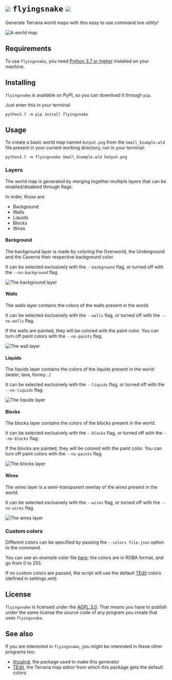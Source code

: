# ![](https://gamepedia.cursecdn.com/terraria_gamepedia/8/82/Flying_Snake.png?version=2b0351f579d721166af80a12d2c2e325) `flyingsnake` [![](https://img.shields.io/pypi/v/flyingsnake)](https://pypi.org/project/flyingsnake/)

Generate Terraria world maps with this easy to use command line utility!

![A world map](https://i.imgur.com/HtNEIKw.png)

## Requirements

To use `flyingsnake`, you need [Python 3.7 or higher](https://www.python.org/downloads/) installed on your machine.

## Installing

`flyingsnake` is available on PyPI, so you can download it through `pip`. 

Just enter this in your terminal:

```
python3.7 -m pip install flyingsnake
```

## Usage

To create a basic world map named `Output.png` from the `Small_Example.wld` file present in your current working directory, run in your terminal:

```
python3.7 -m flyingsnake Small_Example.wld Output.png
```

### Layers

The world map is generated by merging together multiple layers that can be enabled/disabled through flags.

In order, those are:
- Background
- Walls
- Liquids
- Blocks
- Wires

#### Background

The background layer is made by coloring the Overworld, the Underground and the Caverns their respective background color.

It can be selected exclusively with the `--background` flag, or turned off with the `--no-background` flag.

![The background layer](https://i.imgur.com/69qRLZX.png)

#### Walls

The walls layer contains the colors of the walls present in the world.

It can be selected exclusively with the `--walls` flag, or turned off with the `--no-walls` flag.

If the walls are painted, they will be colored with the paint color.
You can turn off paint colors with the `--no-paints` flag.

![The wall layer](https://i.imgur.com/Grkq5PQ.png)

#### Liquids

The liquids layer contains the colors of the liquids present in the world (water, lava, honey...)

It can be selected exclusively with the `--liquids` flag, or turned off with the `--no-liquids` flag.

![The liquids layer](https://i.imgur.com/Pifjb4D.png)

#### Blocks

The blocks layer contains the colors of the blocks present in the world.

It can be selected exclusively with the `--blocks` flag, or turned off with the `--no-blocks` flag.

If the blocks are painted, they will be colored with the paint color.
You can turn off paint colors with the `--no-paints` flag.

![The blocks layer](https://i.imgur.com/E05kgOA.png)

#### Wires

The wires layer is a semi-transparent overlay of the wires present in the world.

It can be selected exclusively with the `--wires` flag, or turned off with the `--no-wires` flag.

![The wires layer](https://i.imgur.com/XDLRCAE.png)

### Custom colors

Different colors can be specified by passing the `--colors file.json` option to the command.

You can see an example color file [here](https://github.com/Steffo99/flyingsnake/tree/master/flyingsnake/example_colors.json); the colors are in RGBA format, and go from 0 to 255.

If no custom colors are passed, the script will use the default [TEdit](https://github.com/TEdit/Terraria-Map-Editor) colors (defined in settings.xml).

## License

`flyingsnake` is licensed under the [AGPL 3.0](/LICENSE.txt).
That means you have to publish under the same license the source code of any program you create that uses `flyingsnake`.

## See also

If you are interested in `flyingsnake`, you might be interested in these other programs too:

- [lihzahrd](https://github.com/Steffo99/lihzahrd), the package used to make this generator
- [TEdit](https://github.com/TEdit/Terraria-Map-Editor), the Terraria map editor from which this package gets the default colors
